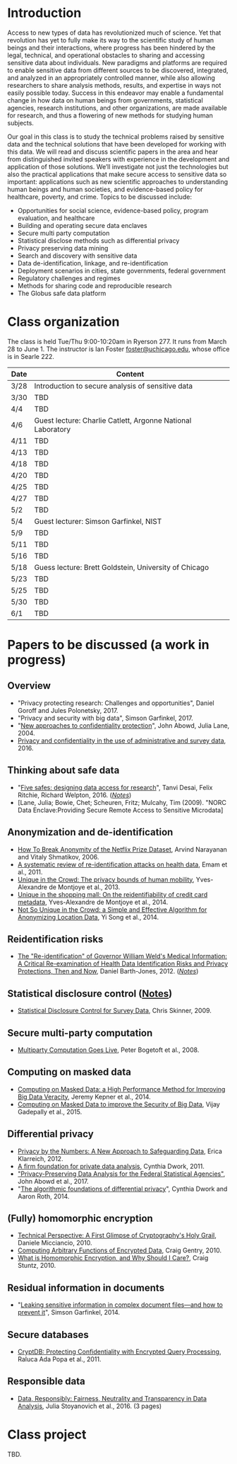 # Introduction

Access to new types of data has revolutionized much of science. Yet that revolution has yet to fully make its way to the scientific study of human beings and their interactions, where progress has been hindered by the legal, technical, and operational obstacles to sharing and accessing sensitive data about individuals. New paradigms and platforms are required to enable sensitive data from different sources to be discovered, integrated, and analyzed in an appropriately controlled manner, while also allowing researchers to share analysis methods, results, and expertise in ways not easily possible today. Success in this endeavor may enable a fundamental change in how data on human beings from governments, statistical agencies, research institutions, and other organizations, are made available for research, and thus a flowering of new methods for studying human subjects.

Our goal in this class is to study the technical problems raised by sensitive data and the technical solutions that have been developed for working with this data. We will read and discuss scientific papers in the area and hear from distinguished invited speakers with experience in the development and application of those solutions. We’ll investigate not just the technologies but also the practical applications that make secure access to sensitive data so important: applications such as new scientific approaches to understanding human beings and human societies, and evidence-based policy for healthcare, poverty, and crime. Topics to be discussed include:

-	Opportunities for social science, evidence-based policy, program evaluation, and healthcare
-	Building and operating secure data enclaves 
-	Secure multi party computation
-	Statistical disclose methods such as differential privacy
-	Privacy preserving data mining 
-	Search and discovery with sensitive data
-	Data de-identification, linkage, and re-identification
-	Deployment scenarios in cities, state governments, federal government
-	Regulatory challenges and regimes
-	Methods for sharing code and reproducible research
-	The Globus safe data platform

#  Class organization

The class is held Tue/Thu 9:00-10:20am in Ryerson 277. It runs from March 28 to June 1. The instructor is Ian Foster <foster@uchicago.edu>, whose office is in Searle 222.

Date | Content
------- | -------------
3/28 | Introduction to secure analysis of sensitive data
3/30 | TBD
4/4 | TBD
4/6 | Guest lecture: Charlie Catlett, Argonne National Laboratory
4/11 | TBD
4/13 | TBD
4/18 | TBD
4/20 | TBD
4/25 | TBD
4/27 | TBD
5/2 | TBD
5/4 | Guest lecturer: Simson Garfinkel, NIST
5/9 | TBD
5/11 | TBD
5/16 | TBD
5/18 | Guess lecture: Brett Goldstein, University of Chicago
5/23 | TBD
5/25 | TBD
5/30 | TBD
6/1  | TBD

# Papers to be discussed (a work in progress)

## Overview 
- "Privacy protecting research: Challenges and opportunities", Daniel Goroff and Jules Polonetsky, 2017.
- "Privacy and security with big data", Simson Garfinkel, 2017.
- "[New approaches to confidentiality protection](http://citeseerx.ist.psu.edu/viewdoc/download?doi=10.1.1.85.3083&rep=rep1&type=pdf)", John Abowd, Julia Lane, 2004.
- [Privacy and confidentiality in the use of administrative and survey data](https://obamawhitehouse.archives.gov/sites/default/files/omb/mgmt-gpra/privacy_and_confidentiality_in_the_use_of_administrative_and_survey_data_0.pdf), 2016.

## Thinking about safe data
- "[Five safes: designing data access for research](http://www2.uwe.ac.uk/faculties/BBS/Documents/1601.pdf)", Tanvi Desai, Felix Ritchie, Richard Welpton, 2016. (_[Notes](Content/fivesafes.md)_)
- [Lane, Julia; Bowie, Chet; Scheuren, Fritz; Mulcahy, Tim (2009). "NORC Data Enclave:Providing Secure Remote Access to Sensitive Microdata]

## Anonymization and de-identification
- [How To Break Anonymity of the Netflix Prize Dataset](https://arxiv.org/abs/cs/0610105), Arvind Narayanan and Vitaly Shmatikov, 2006.
- [A systematic review of re-identification attacks on health data](http://journals.plos.org/plosone/article?id=10.1371/journal.pone.0028071), Emam et al., 2011.
- [Unique in the Crowd: The privacy bounds of human mobility](http://www.nature.com/articles/srep01376), Yves-Alexandre de Montjoye et al., 2013.
- [Unique in the shopping mall: On the reidentifiability of credit card metadata](https://dspace.mit.edu/openaccess-disseminate/1721.1/96321), Yves-Alexandre de Montjoye et al., 2014.
- [Not So Unique in the Crowd: a Simple and Effective Algorithm for Anonymizing Location Data](http://citeseerx.ist.psu.edu/viewdoc/download?doi=10.1.1.663.4441&rep=rep1&type=pdf), Yi Song et al., 2014. 

## Reidentification risks
- [The "Re-identification" of Governor William Weld's Medical Information: A Critical Re-examination of Health Data Identification Risks and Privacy Protections, Then and Now](https://fpf.org/wp-content/uploads/The-Re-identification-of-Governor-Welds-Medical-Information-Daniel-Barth-Jones.pdf), Daniel Barth-Jones, 2012. (_[Notes](Content/weld.md)_) 

## Statistical disclosure control ([Notes](Content/statistical_disclosure_control.md))
- [Statistical Disclosure Control for Survey Data](http://personal.lse.ac.uk/skinnecj/SDC%20for%20survey%20data%20S3RI.pdf), Chris Skinner, 2009.

## Secure multi-party computation
- [Multiparty Computation Goes Live](http://eprint.iacr.org/2008/068/20081028:111447), Peter Bogetoft et al., 2008.

## Computing on masked data
- [Computing on Masked Data: a High Performance Method for Improving Big Data Veracity](https://arxiv.org/pdf/1406.5751.pdf), Jeremy Kepner et al., 2014.
- [Computing on Masked Data to improve the Security of Big Data](https://arxiv.org/abs/1504.01287), Vijay Gadepally et al., 2015.

## Differential privacy
- [Privacy by the Numbers: A New Approach to Safeguarding Data](https://www.scientificamerican.com/article/privacy-by-the-numbers-a-new-approach-to-safeguarding-data/), Erica Klarreich, 2012.
- [A firm foundation for private data analysis](https://www.microsoft.com/en-us/research/publication/a-firm-foundation-for-private-data-analysis), Cynthia Dwork, 2011.
- ["Privacy-Preserving Data Analysis for the Federal Statistical Agencies"](https://arxiv.org/pdf/1701.00752.pdf), John Abowd et al., 2017.
- "[The algorithmic foundations of differential privacy](http://www.cis.upenn.edu/~aaroth/Papers/privacybook.pdf)", Cynthia Dwork and Aaron Roth, 2014.

## (Fully) homomorphic encryption
- [Technical Perspective: A First Glimpse of Cryptography's Holy Grail](http://cacm.acm.org/magazines/2010/3/76275-technical-perspective-a-first-glimpse-of-cryptographys-holy-grail/abstract), Daniele Micciancio, 2010.
- [Computing Arbitrary Functions of Encrypted Data](https://crypto.stanford.edu/craig/easy-fhe.pdf), Craig Gentry, 2010.
- [What is Homomorphic Encryption, and Why Should I Care?](https://community.embarcadero.com/blogs/entry/what-is-homomorphic-encryption-and-why-should-i-care-38566), Craig Stuntz, 2010.

## Residual information in documents
- "[Leaking sensitive information in complex document files—and how to prevent it](https://simson.net/clips/academic/2014.IEEE.leaking_pdfs.pdf)", Simson Garfinkel, 2014.

## Secure databases
- [CryptDB: Protecting Confidentiality with Encrypted Query Processing](http://web.cs.ucdavis.edu/~franklin/ecs228/2013/popa_etal_sosp_2011.pdf), Raluca Ada Popa et al., 2011.

## Responsible data
- [Data,  Responsibly:  Fairness,  Neutrality  and Transparency  in  Data  Analysis](https://hal.inria.fr/hal-01290695/document), Julia Stoyanovich et al., 2016. (3 pages)

# Class project

TBD.
